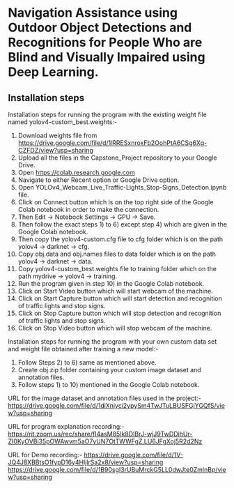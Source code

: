 # Navigation Assistance using Outdoor Object Detections and Recognitions for People Who are Blind and Visually Impaired using Deep Learning.
## Installation steps 

Installation steps for running the program with the existing weight file named yolov4-custom_best.weights:- 
1) Download weights file from https://drive.google.com/file/d/1lRRESxnroxFb2OohPtA6CSg6Xg-CZFDZ/view?usp=sharing
2) Upload all the files in the Capstone_Project repository to your Google Drive.
3) Open https://colab.research.google.com
4) Navigate to either Recent option or Google Drive option.
5) Open YOLOv4_Webcam_Live_Traffic-Lights_Stop-Signs_Detection.ipynb file.
6) Click on Connect button which is on the top right side of the Google Colab notebook in order to make the connection.
7) Then Edit -> Notebook Settings -> GPU -> Save. 
8) Then follow the exact steps 1) to 6) except step 4) which are given in the Google Colab notebook.
9) Then copy the yolov4-custom.cfg file to cfg folder which is on the path yolov4 -> darknet -> cfg.
10) Copy obj.data and obj.names files to data folder which is on the path yolov4 -> darknet -> data.
11) Copy yolov4-custom_best.weights file to training folder which on the path mydrive -> yolov4 -> training.
12) Run the program given in step 10) in the Google Colab notebook.
13) Click on Start Video button which will start webcam of the machine.
14) Click on Start Capture button which will start detection and recognition of traffic lights and stop signs.
15) Click on Stop Capture button which will stop detection and recognition of traffic lights and stop signs. 
16) Click on Stop Video button which will stop webcam of the machine. 

Installation steps for running the program with your own custom data set and weight file obtained after training a new model:-
1) Follow Steps 2) to 6) same as mentioned above.
2) Create obj.zip folder containing your custom image dataset and annotation files.
3) Follow steps 1) to 10) mentioned in the Google Colab notebook. 

URL for the image dataset and annotation files used in the project:-
https://drive.google.com/file/d/1diXniyci2ypySm4TwJTuLBUSFGjYGQfS/view?usp=sharing

URL for program explanation recording:-
https://rit.zoom.us/rec/share/fI4asM85Ik8DIBrJ-wjJ9TwDDihUr-ZI0KyOVBi35pOWAwvm5aO7yUN7OtTWWFgZ.LU6JFgXoj5R2d2Nz

URL for Demo recording:-
https://drive.google.com/file/d/1V-JQ4J8XBBtsO1fypD16y4HljlrSa2x8/view?usp=sharing
https://drive.google.com/file/d/1B90sgI3rUBuMrckG5LL0dwJte0ZmlnBp/view?usp=sharing
